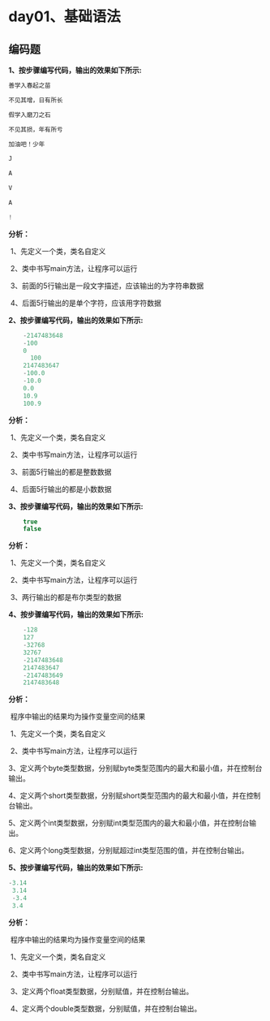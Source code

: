 # day01、基础语法

## 编码题

**1、按步骤编写代码，输出的效果如下所示:** 

~~~JAVA
善学入春起之苗

不见其增，日有所长

假学入磨刀之石

不见其损，年有所亏

加油吧！少年

J

A

V

A

!
~~~

**分析：**

​	1、先定义一个类，类名自定义

​	2、类中书写main方法，让程序可以运行

​	3、前面的5行输出是一段文字描述，应该输出的为字符串数据

​	4、后面5行输出的是单个字符，应该用字符数据



**2、按步骤编写代码，输出的效果如下所示:** 

~~~java
	-2147483648
    -100
    0
      100
    2147483647
    -100.0
    -10.0
    0.0
    10.9
    100.9
~~~

**分析：**

​	1、先定义一个类，类名自定义

​	2、类中书写main方法，让程序可以运行

​	3、前面5行输出的都是整数数据

​	4、后面5行输出的都是小数数据



**3、按步骤编写代码，输出的效果如下所示:**

~~~java
	true
	false
~~~

**分析：**

​	1、先定义一个类，类名自定义

​	2、类中书写main方法，让程序可以运行

​	3、两行输出的都是布尔类型的数据



**4、按步骤编写代码，输出的效果如下所示:**

~~~java
	-128
	127
    -32768
    32767
    -2147483648 
    2147483647
    -2147483649
    2147483648
~~~

**分析：**

​	程序中输出的结果均为操作变量空间的结果

​	1、先定义一个类，类名自定义

​	2、类中书写main方法，让程序可以运行

​	3、定义两个byte类型数据，分别赋byte类型范围内的最大和最小值，并在控制台输出。

​	4、定义两个short类型数据，分别赋short类型范围内的最大和最小值，并在控制台输出。

​	5、定义两个int类型数据，分别赋int类型范围内的最大和最小值，并在控制台输出。

​	6、定义两个long类型数据，分别赋超过int类型范围的值，并在控制台输出。



**5、按步骤编写代码，输出的效果如下所示:**

~~~java
-3.14
 3.14
 -3.4
 3.4
~~~

**分析：**

​	程序中输出的结果均为操作变量空间的结果

​	1、先定义一个类，类名自定义

​	2、类中书写main方法，让程序可以运行

​	3、定义两个float类型数据，分别赋值，并在控制台输出。

​	4、定义两个double类型数据，分别赋值，并在控制台输出。
